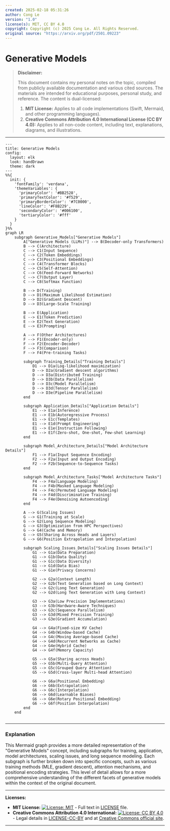 ```yaml
---
created: 2025-02-18 05:31:26
author: Cong Le
version: "1.0"
license(s): MIT, CC BY 4.0
copyright: Copyright (c) 2025 Cong Le. All Rights Reserved.
original source: "https://arxiv.org/pdf/2501.09223"
---
```




# Generative Models
> **Disclaimer:**
>
> This document contains my personal notes on the topic,
> compiled from publicly available documentation and various cited sources.
> The materials are intended for educational purposes, personal study, and reference.
> The content is dual-licensed:
> 1. **MIT License:** Applies to all code implementations (Swift, Mermaid, and other programming languages).
> 2. **Creative Commons Attribution 4.0 International License (CC BY 4.0):** Applies to all non-code content, including text, explanations, diagrams, and illustrations.
---


```mermaid
---
title: Generative Models
config:
  layout: elk
  look: handDrawn
  theme: dark
---
%%{
  init: {
    'fontFamily': 'verdana',
    'themeVariables': {
      'primaryColor': '#BB2528',
      'primaryTextColor': '#f529',
      'primaryBorderColor': '#7C0000',
      'lineColor': '#F8B229',
      'secondaryColor': '#006100',
      'tertiaryColor': '#fff'
    }
  }
}%%
graph LR
    subgraph Generative_Models["Generative Models"]
        A["Generative Models (LLMs)"] --> B(Decoder-only Transformers)
        B --> C(Architecture)
        C --> C1(Input Sequence)
        C --> C2(Token Embeddings)
        C --> C3(Positional Embeddings)
        C --> C4(Transformer Blocks)
        C --> C5(Self-Attention)
        C --> C6(Feed-Forward Networks)
        C --> C7(Output Layer)
        C --> C8(Softmax Function)
        
        B --> D(Training)
        D --> D1(Maximum Likelihood Estimation)
        D --> D2(Gradient Descent)
        D --> D3(Large-Scale Training)
        
        B --> E(Application)
        E --> E1(Token Prediction)
        E --> E2(Text Generation)
        E --> E3(Prompting)
        
        A --> F(Other Architectures)
        F --> F1(Encoder-only)
        F --> F2(Encoder-Decoder)
        F --> F3(Comparison)
        F --> F4(Pre-training Tasks)

        subgraph Training_Details["Training Details"]
            D1 --> D1a(Log-likelihood maximization)
            D --> D2a(Gradient descent algorithms)
            D --> D3a(Distributed Training)
            D --> D3b(Data Parallelism)
            D --> D3c(Model Parallelism)
            D --> D3d(Tensor Parallelism)
            D --> D3e(Pipeline Parallelism)
        end

        subgraph Application_Details["Application Details"]
            E1 --> E1a(Inference)
            E1 --> E1b(Autoregressive Process)
            E1 --> E1c(Templates)
            E1 --> E1d(Prompt Engineering)
            E1 --> E1e(Instruction Following)
            E1 --> E1f(Zero-shot, One-shot, Few-shot Learning)
        end
        
        subgraph Model_Architecture_Details["Model Architecture Details"]
            F1 --> F1a(Input Sequence Encoding)
            F2 --> F2a(Input and Output Encoding)
            F2 --> F2b(Sequence-to-Sequence Tasks)
        end
        
        subgraph Model_Architecture_Tasks["Model Architecture Tasks"]
            F4 --> F4a(Language Modeling)
            F4 --> F4b(Masked Language Modeling)
            F4 --> F4c(Permuted Language Modeling)
            F4 --> F4d(Discriminative Training)
            F4 --> F4e(Denoising Autoencoding)
        end

        A --> G(Scaling Issues)
        G --> G1(Training at Scale)
        G --> G2(Long Sequence Modeling)
        G --> G3(Optimization from HPC Perspectives)
        G --> G4(Cache and Memory)
        G --> G5(Sharing Across Heads and Layers)
        G --> G6(Position Extrapolation and Interpolation)

        subgraph Scaling_Issues_Details["Scaling Issues Details"]
            G1 --> G1a(Data Preparation)
            G1 --> G1b(Data Quality)
            G1 --> G1c(Data Diversity)
            G1 --> G1d(Data Bias)
            G1 --> G1e(Privacy Concerns)

            G2 --> G2a(Context Length)
            G2 --> G2b(Text Generation based on Long Context)
            G2 --> G2c(Long Text Generation)
            G2 --> G2d(Long Text Generation with Long Context)
            
            G3 --> G3a(Low Precision Implementations)
            G3 --> G3b(Hardware-Aware Techniques)
            G3 --> G3c(Sequence Parallelism)
            G3 --> G3d(Mixed Precision Training)
            G3 --> G3e(Gradient Accumulation)

            G4 --> G4a(Fixed-size KV Cache)
            G4 --> G4b(Window-based Cache)
            G4 --> G4c(Moving Average-based Cache)
            G4 --> G4d(Recurrent Networks as Cache)
            G4 --> G4e(Hybrid Cache)
            G4 --> G4f(Memory Capacity)
            
            G5 --> G5a(Sharing across Heads)
            G5 --> G5b(Multi-Query Attention)
            G5 --> G5c(Grouped Query Attention)
            G5 --> G5d(Cross-layer Multi-head Attention)

            G6 --> G6a(Positional Embedding)
            G6 --> G6b(Extrapolation)
            G6 --> G6c(Interpolation)
            G6 --> G6d(Learnable Biases)
            G6 --> G6e(Rotary Positional Embedding)
            G6 --> G6f(Position Interpolation)
        end
    end
    
```

----

### Explanation
This Mermaid graph provides a more detailed representation of the "Generative Models" concept, including subgraphs for training, application, model architectures, scaling issues, and long sequence modeling.  Each subgraph is further broken down into specific concepts, such as various training methods (MLE, gradient descent), attention mechanisms, and positional encoding strategies. This level of detail allows for a more comprehensive understanding of the different facets of generative models within the context of the original document.


---
**Licenses:**

- **MIT License:**  [![License: MIT](https://img.shields.io/badge/License-MIT-yellow.svg)](LICENSE) - Full text in [LICENSE](LICENSE) file.
- **Creative Commons Attribution 4.0 International:** [![License: CC BY 4.0](https://licensebuttons.net/l/by/4.0/88x31.png)](LICENSE-CC-BY) - Legal details in [LICENSE-CC-BY](LICENSE-CC-BY) and at [Creative Commons official site](http://creativecommons.org/licenses/by/4.0/).

---